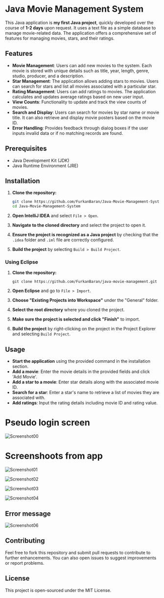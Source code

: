 
# Java Movie Management System

This Java application is **my first Java project**, quickly developed over the course of **1-2 days** upon request. It uses a text file as a simple database to manage movie-related data. The application offers a comprehensive set of features for managing movies, stars, and their ratings.

## Features

- **Movie Management**: Users can add new movies to the system. Each movie is stored with unique details such as title, year, length, genre, studio, producer, and a description.
- **Star Management**: The application allows adding stars to movies. Users can search for stars and list all movies associated with a particular star.
- **Rating Management**: Users can add ratings to movies. The application calculates and updates average ratings based on new user input.
- **View Counts**: Functionality to update and track the view counts of movies.
- **Search and Display**: Users can search for movies by star name or movie title. It can also retrieve and display movie posters based on the movie ID.
- **Error Handling**: Provides feedback through dialog boxes if the user inputs invalid data or if no matching records are found.

## Prerequisites

- Java Development Kit (JDK)
- Java Runtime Environment (JRE)

## Installation

1. **Clone the repository:**
   ```bash
   git clone https://github.com/FurkanBaran/Java-Movie-Management-System.git
   cd Java-Movie-Management-System


2.  **Open IntelliJ IDEA** and select `File > Open`.
    
3.  **Navigate to the cloned directory** and select the project to open it.
    
4.  **Ensure the project is recognized as a Java project** by checking that the `.idea` folder and `.iml` file are correctly configured.
    
5.  **Build the project** by selecting `Build > Build Project`.
    

### Using Eclipse

1.  **Clone the repository:**
    
    `git clone https://github.com/FurkanBaran/java-movie-management.git` 
    
2.  **Open Eclipse** and go to `File > Import`.
    
3.  **Choose "Existing Projects into Workspace"** under the "General" folder.
    
4.  **Select the root directory** where you cloned the project.
    
5.  **Make sure the project is selected and click "Finish"** to import.
    
6.  **Build the project** by right-clicking on the project in the Project Explorer and selecting `Build Project`.

    

## Usage

-   **Start the application** using the provided command in the installation section.
-   **Add a movie**: Enter the movie details in the provided fields and click 'Add Movie'.
-   **Add a star to a movie**: Enter star details along with the associated movie ID.
-   **Search for a star**: Enter a star's name to retrieve a list of movies they are associated with.
-   **Add ratings**: Input the rating details including movie ID and rating value.

# Pseudo login screen
![Screenshot00](https://github.com/FurkanBaran/MovieDatabaseApplication/assets/21145014/d928157f-f4af-4223-9a8c-d4695ce4b24d)

# Screenshoots from app
![Screenshot01](https://github.com/FurkanBaran/MovieDatabaseApplication/assets/21145014/83f4cc20-9572-4784-9fd8-f402b6e7bcef)

![Screenshot02](https://github.com/FurkanBaran/MovieDatabaseApplication/assets/21145014/cb2e1049-e90f-4b89-91eb-81d622bd5adf)

![Screenshot03](https://github.com/FurkanBaran/MovieDatabaseApplication/assets/21145014/ae5035f5-edc7-4c4f-97d6-5f02f1629fbc)

![Screenshot04](https://github.com/FurkanBaran/MovieDatabaseApplication/assets/21145014/6b4e86cb-ea9b-4eaf-86c0-bd8849901fc3)

## Error message
![Screenshot06](https://github.com/FurkanBaran/MovieDatabaseApplication/assets/21145014/1fcae0d3-ad3b-479c-add8-2edb6e911020)


## Contributing

Feel free to fork this repository and submit pull requests to contribute to further enhancements. You can also open issues to suggest improvements or report problems.

## License

This project is open-sourced under the MIT License.
